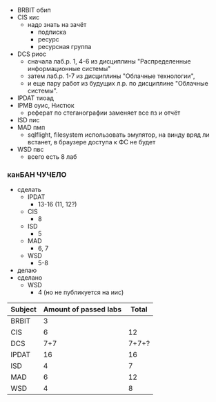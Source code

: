 - BRBIT обип
- CIS кис
	- надо знать на зачёт
		- подписка
		- ресурс
		- ресурсная группа
- DCS риос
	- сначала лаб.р. 1, 4-6 из дисциплины "Распределенные информационные системы"
	- затем лаб.р. 1-7 из дисциплины "Облачные технологии",
	- и еще пару работ из будущих л.р. по дисциплине "Облачные системы".
- IPDAT тиоад
- IPMB оуис, Нистюк
	- реферат по стеганографии заменяет все пз и отчёт
- ISD пис
- MAD пмп
	- sqlflight, filesystem использовать эмулятор, на винду вряд ли встанет, в браузере доступа к ФС не будет
- WSD пвс
	- всего есть 8 лаб
### канБАН ЧУЧЕЛО
- сделать
	- IPDAT
		- 13-16 (11, 12?)
	- CIS
		- 8
	- ISD
		- 5
	- MAD
		- 6, 7
	- WSD
		- 5-8
- делаю
- сделано
	- WSD
		- 4 (но не публикуется на иис)

| Subject | Amount of passed labs | Total |
| ------- | --------------------- | ----- |
| BRBIT   | 3                     |       |
| CIS     | 6                     | 12    |
| DCS     | 7+7                   | 7+7+? |
| IPDAT   | 16                    | 16    |
| ISD     | 4                     | 7     |
| MAD     | 6                     | 12    |
| WSD     | 4                     | 8     |
